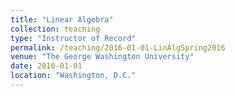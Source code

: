 ```yaml
---
title: "Linear Algebra"
collection: teaching
type: "Instructor of Record"
permalink: /teaching/2016-01-01-LinAlgSpring2016
venue: "The George Washington University"
date: 2016-01-01
location: "Washington, D.C."
---
```

